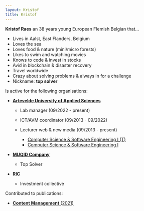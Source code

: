 ```yaml
---
layout: Kristof
title: Kristof
---
```


**Kristof Raes** an 38 years young European Flemish Belgian that...

 - Lives in Aalst, East Flanders, Belgium
 - Loves the sea
 - Loves food & nature (mini/micro forests)
 - Likes to swim and watching movies
 - Knows to code & invest in stocks
 - Avid in blockchain & disaster recovery
 - Travel worldwide
 - Crazy about solving problems & always in for a challenge
 - Nickname: **top solver**

Is active for the following organisations:

 - [**Artevelde University of Applied Sciences**](http://www.artevelde-uas.be) 
   
   - Lab manager (09/2022 - present)
   - ICT/AVM coordinator (09/2013 - 09/2022)
   - Lecturer web & new media (09/2013 - present)
      
     - [Computer Science & Software Engineering I (T)](https://bamaflexweb.arteveldehs.be/BMFUIDetailxOLOD.aspx?a=169691&b=1&c=1)
     - [Computer Science & Software Engineering I](https://bamaflexweb.arteveldehs.be/BMFUIDetailxOLOD.aspx?a=173460&b=1&c=1)

 - [**MUQID Company**](http://company.muqid.com)
   
   - Top Solver

 - **RIC**

   - Investment collective

Contributed to publications:

 - [**Content Management** (2021)](http://politeia.be/nl/publicaties/278860-content+management+2021+print)
